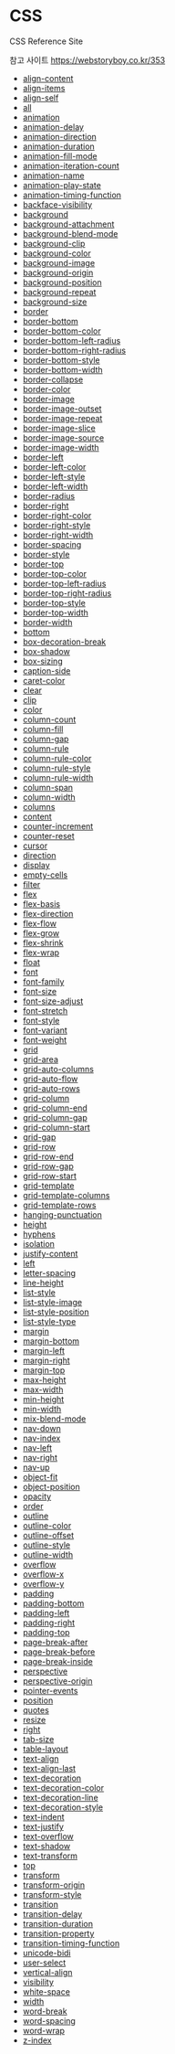 # CSS
CSS Reference Site

참고 사이트 https://webstoryboy.co.kr/353


<ul class="subNav">
<li class="cs361"><a href="http://webzz.tistory.com/361">align-content</a></li>
<li class="cs362"><a href="http://webzz.tistory.com/362">align-items</a></li>
<li class="cs363"><a href="http://webzz.tistory.com/363">align-self</a></li>
<li class="cs364"><a href="http://webzz.tistory.com/364">all</a></li>
<li class="cs365"><a href="http://webzz.tistory.com/365">animation</a></li>
<li class="cs366"><a href="http://webzz.tistory.com/366">animation-delay</a></li>
<li class="cs367"><a href="http://webzz.tistory.com/367">animation-direction</a></li>
<li class="cs368"><a href="http://webzz.tistory.com/368">animation-duration</a></li>
<li class="cs369"><a href="http://webzz.tistory.com/369">animation-fill-mode</a></li>
<li class="cs370"><a href="http://webzz.tistory.com/370">animation-iteration-count</a></li>
<li class="cs371"><a href="http://webzz.tistory.com/371">animation-name</a></li>
<li class="cs372"><a href="http://webzz.tistory.com/372">animation-play-state</a></li>
<li class="cs373"><a href="http://webzz.tistory.com/373">animation-timing-function</a></li>
<li class="cs374"><a href="http://webzz.tistory.com/374">backface-visibility</a></li>
<li class="cs375"><a href="http://webzz.tistory.com/375">background</a></li>
<li class="cs376"><a href="http://webzz.tistory.com/376">background-attachment</a></li>
<li class="cs377"><a href="http://webzz.tistory.com/377">background-blend-mode</a></li>
<li class="cs378"><a href="http://webzz.tistory.com/378">background-clip</a></li>
<li class="cs379"><a href="http://webzz.tistory.com/379">background-color</a></li>
<li class="cs380"><a href="http://webzz.tistory.com/380">background-image</a></li>
<li class="cs381"><a href="http://webzz.tistory.com/381">background-origin</a></li>
<li class="cs382"><a href="http://webzz.tistory.com/382">background-position</a></li>
<li class="cs383"><a href="http://webzz.tistory.com/383">background-repeat</a></li>
<li class="cs384"><a href="http://webzz.tistory.com/384">background-size</a></li>
<li class="cs385"><a href="http://webzz.tistory.com/385">border</a></li>
<li class="cs386"><a href="http://webzz.tistory.com/386">border-bottom</a></li>
<li class="cs387"><a href="http://webzz.tistory.com/387">border-bottom-color</a></li>
<li class="cs388"><a href="http://webzz.tistory.com/388">border-bottom-left-radius</a></li>
<li class="cs389"><a href="http://webzz.tistory.com/389">border-bottom-right-radius</a></li>
<li class="cs390"><a href="http://webzz.tistory.com/390">border-bottom-style</a></li>
<li class="cs391"><a href="http://webzz.tistory.com/391">border-bottom-width</a></li>
<li class="cs392"><a href="http://webzz.tistory.com/392">border-collapse</a></li>
<li class="cs393"><a href="http://webzz.tistory.com/393">border-color</a></li>
<li class="cs394"><a href="http://webzz.tistory.com/394">border-image</a></li>
<li class="cs395"><a href="http://webzz.tistory.com/395">border-image-outset</a></li>
<li class="cs396"><a href="http://webzz.tistory.com/396">border-image-repeat</a></li>
<li class="cs397"><a href="http://webzz.tistory.com/397">border-image-slice</a></li>
<li class="cs398"><a href="http://webzz.tistory.com/398">border-image-source</a></li>
<li class="cs399"><a href="http://webzz.tistory.com/399">border-image-width</a></li>
<li class="cs400"><a href="http://webzz.tistory.com/400">border-left</a></li>
<li class="cs401"><a href="http://webzz.tistory.com/401">border-left-color</a></li>
<li class="cs402"><a href="http://webzz.tistory.com/402">border-left-style</a></li>
<li class="cs403"><a href="http://webzz.tistory.com/403">border-left-width</a></li>
<li class="cs404"><a href="http://webzz.tistory.com/404">border-radius</a></li>
<li class="cs405"><a href="http://webzz.tistory.com/405">border-right</a></li>
<li class="cs406"><a href="http://webzz.tistory.com/406">border-right-color</a></li>
<li class="cs407"><a href="http://webzz.tistory.com/407">border-right-style</a></li>
<li class="cs408"><a href="http://webzz.tistory.com/408">border-right-width</a></li>
<li class="cs409"><a href="http://webzz.tistory.com/409">border-spacing</a></li>
<li class="cs410"><a href="http://webzz.tistory.com/410">border-style</a></li>
<li class="cs411"><a href="http://webzz.tistory.com/411">border-top</a></li>
<li class="cs412"><a href="http://webzz.tistory.com/412">border-top-color</a></li>
<li class="cs413"><a href="http://webzz.tistory.com/413">border-top-left-radius</a></li>
<li class="cs414"><a href="http://webzz.tistory.com/414">border-top-right-radius</a></li>
<li class="cs415"><a href="http://webzz.tistory.com/415">border-top-style</a></li>
<li class="cs416"><a href="http://webzz.tistory.com/416">border-top-width </a></li>
<li class="cs417"><a href="http://webzz.tistory.com/417">border-width</a></li>
<li class="cs418"><a href="http://webzz.tistory.com/418">bottom</a></li>
<li class="cs419"><a href="http://webzz.tistory.com/419">box-decoration-break</a></li>
<li class="cs420"><a href="http://webzz.tistory.com/420">box-shadow</a></li>
<li class="cs421"><a href="http://webzz.tistory.com/421">box-sizing</a></li>
<li class="cs422"><a href="http://webzz.tistory.com/422">caption-side</a></li>
<li class="cs423"><a href="http://webzz.tistory.com/423">caret-color</a></li>
<li class="cs424"><a href="http://webzz.tistory.com/424">clear</a></li>
<li class="cs425"><a href="http://webzz.tistory.com/425">clip</a></li>
<li class="cs426"><a href="http://webzz.tistory.com/426">color</a></li>
<li class="cs427"><a href="http://webzz.tistory.com/427">column-count</a></li>
<li class="cs428"><a href="http://webzz.tistory.com/428">column-fill</a></li>
<li class="cs429"><a href="http://webzz.tistory.com/429">column-gap</a></li>
<li class="cs430"><a href="http://webzz.tistory.com/430">column-rule </a></li>
<li class="cs431"><a href="http://webzz.tistory.com/431">column-rule-color</a></li>
<li class="cs432"><a href="http://webzz.tistory.com/432">column-rule-style</a></li>
<li class="cs433"><a href="http://webzz.tistory.com/433">column-rule-width</a></li>
<li class="cs434"><a href="http://webzz.tistory.com/434">column-span</a></li>
<li class="cs435"><a href="http://webzz.tistory.com/435">column-width</a></li>
<li class="cs436"><a href="http://webzz.tistory.com/436">columns</a></li>
<li class="cs437"><a href="http://webzz.tistory.com/437">content</a></li>
<li class="cs438"><a href="http://webzz.tistory.com/438">counter-increment</a></li>
<li class="cs439"><a href="http://webzz.tistory.com/439">counter-reset</a></li>
<li class="cs440"><a href="http://webzz.tistory.com/440">cursor</a></li>
<li class="cs441"><a href="http://webzz.tistory.com/441">direction</a></li>
<li class="cs442"><a href="http://webzz.tistory.com/442">display</a></li>
<li class="cs443"><a href="http://webzz.tistory.com/443">empty-cells</a></li>
<li class="cs444"><a href="http://webzz.tistory.com/444">filter</a></li>
<li class="cs445"><a href="http://webzz.tistory.com/445">flex</a></li>
<li class="cs446"><a href="http://webzz.tistory.com/446">flex-basis</a></li>
<li class="cs447"><a href="http://webzz.tistory.com/447">flex-direction</a></li>
<li class="cs448"><a href="http://webzz.tistory.com/448">flex-flow</a></li>
<li class="cs449"><a href="http://webzz.tistory.com/449">flex-grow</a></li>
<li class="cs450"><a href="http://webzz.tistory.com/450">flex-shrink</a></li>
<li class="cs451"><a href="http://webzz.tistory.com/451">flex-wrap</a></li>
<li class="cs452"><a href="http://webzz.tistory.com/452">float</a></li>
<li class="cs453"><a href="http://webzz.tistory.com/453">font</a></li>
<li class="cs454"><a href="http://webzz.tistory.com/454">font-family</a></li>
<li class="cs455"><a href="http://webzz.tistory.com/455">font-size</a></li>
<li class="cs456"><a href="http://webzz.tistory.com/456">font-size-adjust</a></li>
<li class="cs457"><a href="http://webzz.tistory.com/457">font-stretch</a></li>
<li class="cs458"><a href="http://webzz.tistory.com/458">font-style</a></li>
<li class="cs459"><a href="http://webzz.tistory.com/459">font-variant</a></li>
<li class="cs460"><a href="http://webzz.tistory.com/460">font-weight</a></li>
<li class="cs461"><a href="http://webzz.tistory.com/461">grid</a></li>
<li class="cs462"><a href="http://webzz.tistory.com/462">grid-area</a></li>
<li class="cs463"><a href="http://webzz.tistory.com/463">grid-auto-columns</a></li>
<li class="cs464"><a href="http://webzz.tistory.com/464">grid-auto-flow</a></li>
<li class="cs465"><a href="http://webzz.tistory.com/465">grid-auto-rows</a></li>
<li class="cs466"><a href="http://webzz.tistory.com/466">grid-column</a></li>
<li class="cs467"><a href="http://webzz.tistory.com/467">grid-column-end</a></li>
<li class="cs468"><a href="http://webzz.tistory.com/468">grid-column-gap</a></li>
<li class="cs469"><a href="http://webzz.tistory.com/469">grid-column-start</a></li>
<li class="cs470"><a href="http://webzz.tistory.com/470">grid-gap</a></li>
<li class="cs471"><a href="http://webzz.tistory.com/471">grid-row</a></li>
<li class="cs472"><a href="http://webzz.tistory.com/472">grid-row-end</a></li>
<li class="cs473"><a href="http://webzz.tistory.com/473">grid-row-gap</a></li>
<li class="cs474"><a href="http://webzz.tistory.com/474">grid-row-start</a></li>
<li class="cs475"><a href="http://webzz.tistory.com/475">grid-template</a></li>
<li class="cs476"><a href="http://webzz.tistory.com/476">grid-template-columns</a></li>
<li class="cs477"><a href="http://webzz.tistory.com/477">grid-template-rows</a></li>
<li class="cs478"><a href="http://webzz.tistory.com/478">hanging-punctuation</a></li>
<li class="cs479"><a href="http://webzz.tistory.com/479">height</a></li>
<li class="cs480"><a href="http://webzz.tistory.com/480">hyphens</a></li>
<li class="cs481"><a href="http://webzz.tistory.com/481">isolation</a></li>
<li class="cs482"><a href="http://webzz.tistory.com/482">justify-content</a></li>
<li class="cs483"><a href="http://webzz.tistory.com/483">left</a></li>
<li class="cs484"><a href="http://webzz.tistory.com/484">letter-spacing</a></li>
<li class="cs485"><a href="http://webzz.tistory.com/485">line-height</a></li>
<li class="cs486"><a href="http://webzz.tistory.com/486">list-style</a></li>
<li class="cs487"><a href="http://webzz.tistory.com/487">list-style-image</a></li>
<li class="cs488"><a href="http://webzz.tistory.com/488">list-style-position</a></li>
<li class="cs489"><a href="http://webzz.tistory.com/489">list-style-type</a></li>
<li class="cs490"><a href="http://webzz.tistory.com/490">margin</a></li>
<li class="cs491"><a href="http://webzz.tistory.com/491">margin-bottom</a></li>
<li class="cs492"><a href="http://webzz.tistory.com/492">margin-left</a></li>
<li class="cs493"><a href="http://webzz.tistory.com/493">margin-right</a></li>
<li class="cs494"><a href="http://webzz.tistory.com/494">margin-top</a></li>
<li class="cs495"><a href="http://webzz.tistory.com/495">max-height</a></li>
<li class="cs496"><a href="http://webzz.tistory.com/496">max-width </a></li>
<li class="cs497"><a href="http://webzz.tistory.com/497">min-height</a></li>
<li class="cs498"><a href="http://webzz.tistory.com/498">min-width</a></li>
<li class="cs499"><a href="http://webzz.tistory.com/499">mix-blend-mode</a></li>
<li class="cs500"><a href="http://webzz.tistory.com/500">nav-down</a></li>
<li class="cs501"><a href="http://webzz.tistory.com/501">nav-index</a></li>
<li class="cs502"><a href="http://webzz.tistory.com/502">nav-left</a></li>
<li class="cs503"><a href="http://webzz.tistory.com/503">nav-right</a></li>
<li class="cs504"><a href="http://webzz.tistory.com/504">nav-up</a></li>
<li class="cs505"><a href="http://webzz.tistory.com/505">object-fit</a></li>
<li class="cs506"><a href="http://webzz.tistory.com/506">object-position</a></li>
<li class="cs507"><a href="http://webzz.tistory.com/507">opacity</a></li>
<li class="cs508"><a href="http://webzz.tistory.com/508">order</a></li>
<li class="cs509"><a href="http://webzz.tistory.com/509">outline</a></li>
<li class="cs510"><a href="http://webzz.tistory.com/510">outline-color</a></li>
<li class="cs511"><a href="http://webzz.tistory.com/511">outline-offset</a></li>
<li class="cs512"><a href="http://webzz.tistory.com/512">outline-style</a></li>
<li class="cs513"><a href="http://webzz.tistory.com/513">outline-width</a></li>
<li class="cs514"><a href="http://webzz.tistory.com/514">overflow</a></li>
<li class="cs515"><a href="http://webzz.tistory.com/515">overflow-x</a></li>
<li class="cs516"><a href="http://webzz.tistory.com/516">overflow-y</a></li>
<li class="cs517"><a href="http://webzz.tistory.com/517">padding</a></li>
<li class="cs518"><a href="http://webzz.tistory.com/518">padding-bottom</a></li>
<li class="cs519"><a href="http://webzz.tistory.com/519">padding-left</a></li>
<li class="cs520"><a href="http://webzz.tistory.com/520">padding-right</a></li>
<li class="cs521"><a href="http://webzz.tistory.com/521">padding-top</a></li>
<li class="cs522"><a href="http://webzz.tistory.com/522">page-break-after</a></li>
<li class="cs523"><a href="http://webzz.tistory.com/523">page-break-before</a></li>
<li class="cs524"><a href="http://webzz.tistory.com/524">page-break-inside</a></li>
<li class="cs525"><a href="http://webzz.tistory.com/525">perspective</a></li>
<li class="cs526"><a href="http://webzz.tistory.com/526">perspective-origin</a></li>
<li class="cs527"><a href="http://webzz.tistory.com/527">pointer-events</a></li>
<li class="cs528"><a href="http://webzz.tistory.com/528">position</a></li>
<li class="cs529"><a href="http://webzz.tistory.com/529">quotes</a></li>
<li class="cs530"><a href="http://webzz.tistory.com/530">resize</a></li>
<li class="cs531"><a href="http://webzz.tistory.com/531">right</a></li>
<li class="cs532"><a href="http://webzz.tistory.com/532">tab-size</a></li>
<li class="cs533"><a href="http://webzz.tistory.com/533">table-layout</a></li>
<li class="cs534"><a href="http://webzz.tistory.com/534">text-align</a></li>
<li class="cs535"><a href="http://webzz.tistory.com/535">text-align-last</a></li>
<li class="cs536"><a href="http://webzz.tistory.com/536">text-decoration</a></li>
<li class="cs537"><a href="http://webzz.tistory.com/537">text-decoration-color </a></li>
<li class="cs538"><a href="http://webzz.tistory.com/538">text-decoration-line</a></li>
<li class="cs539"><a href="http://webzz.tistory.com/539">text-decoration-style</a></li>
<li class="cs540"><a href="http://webzz.tistory.com/540">text-indent</a></li>
<li class="cs541"><a href="http://webzz.tistory.com/541">text-justify</a></li>
<li class="cs542"><a href="http://webzz.tistory.com/542">text-overflow</a></li>
<li class="cs543"><a href="http://webzz.tistory.com/543">text-shadow</a></li>
<li class="cs544"><a href="http://webzz.tistory.com/544">text-transform</a></li>
<li class="cs545"><a href="http://webzz.tistory.com/545">top</a></li>
<li class="cs546"><a href="http://webzz.tistory.com/546">transform</a></li>
<li class="cs547"><a href="http://webzz.tistory.com/547">transform-origin</a></li>
<li class="cs548"><a href="http://webzz.tistory.com/548">transform-style</a></li>
<li class="cs549"><a href="http://webzz.tistory.com/549">transition</a></li>
<li class="cs550"><a href="http://webzz.tistory.com/550">transition-delay</a></li>
<li class="cs551"><a href="http://webzz.tistory.com/551">transition-duration</a></li>
<li class="cs552"><a href="http://webzz.tistory.com/552">transition-property</a></li>
<li class="cs553"><a href="http://webzz.tistory.com/553">transition-timing-function</a></li>
<li class="cs554"><a href="http://webzz.tistory.com/554">unicode-bidi</a></li>
<li class="cs555"><a href="http://webzz.tistory.com/555">user-select</a></li>
<li class="cs556"><a href="http://webzz.tistory.com/556">vertical-align</a></li>
<li class="cs557"><a href="http://webzz.tistory.com/557">visibility</a></li>
<li class="cs558"><a href="http://webzz.tistory.com/558">white-space</a></li>
<li class="cs559"><a href="http://webzz.tistory.com/559">width</a></li>
<li class="cs560"><a href="http://webzz.tistory.com/560">word-break</a></li>
<li class="cs561"><a href="http://webzz.tistory.com/561">word-spacing</a></li>
<li class="cs562"><a href="http://webzz.tistory.com/562">word-wrap</a></li>
<li class="cs563"><a href="http://webzz.tistory.com/563">z-index</a></li>
</ul>
